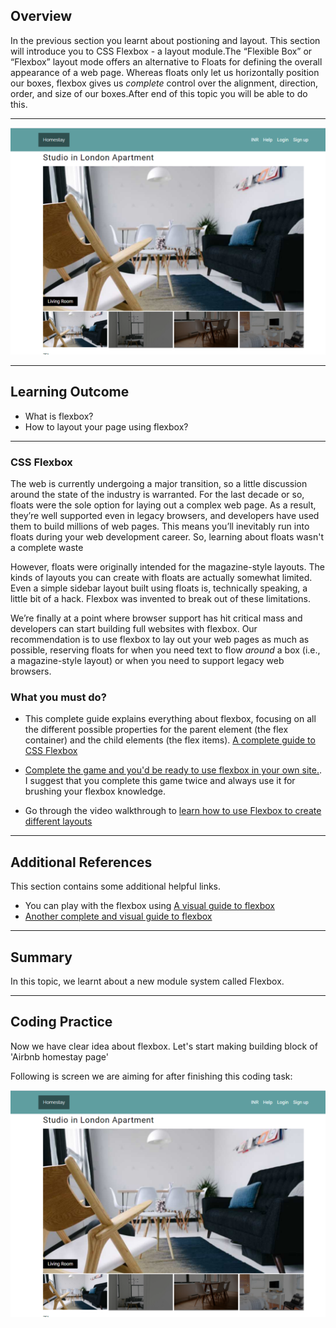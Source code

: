 ## Overview
In the previous section you learnt about postioning and layout. This section will introduce you to CSS Flexbox - a layout module.The “Flexible Box” or “Flexbox” layout mode offers an alternative to Floats for defining the overall appearance of a web page. Whereas floats only let us horizontally position our boxes, flexbox gives us _complete_ control over the alignment, direction, order, and size of our boxes.After end of this topic you will be able to do this.

---

![flex box](https://raw.githubusercontent.com/greyatom-school/the-minerva-project/master/FEWD/sprint_1/2.Basics_of_CSS/images/flexbox.png)

---

## Learning Outcome

- What is flexbox?
- How to layout your page using flexbox?

---

### CSS Flexbox

The web is currently undergoing a major transition, so a little discussion around the state of the industry is warranted. For the last decade or so, floats were the sole option for laying out a complex web page. As a result, they’re well supported even in legacy browsers, and developers have used them to build millions of web pages. This means you’ll inevitably run into floats during your web development career. So, learning about floats wasn't a complete waste

However, floats were originally intended for the magazine-style layouts. The kinds of layouts you can create with floats are actually somewhat limited. Even a simple sidebar layout built using floats is, technically speaking, a little bit of a hack. Flexbox was invented to break out of these limitations.

We’re finally at a point where browser support has hit critical mass and developers can start building full websites with flexbox. Our recommendation is to use flexbox to lay out your web pages as much as possible, reserving floats for when you need text to flow _around_ a box (i.e., a magazine-style layout) or when you need to support legacy web browsers.

### What you must do?

- This complete guide explains everything about flexbox, focusing on all the different possible properties for the parent element (the flex container) and the child elements (the flex items). [A complete guide to CSS Flexbox](https://css-tricks.com/snippets/css/a-guide-to-flexbox/)
- [Complete the game and you'd be ready to use flexbox in your own site.](https://flexboxfroggy.com/). I suggest that you complete this game twice and always use it for brushing your flexbox knowledge.


- Go through the video walkthrough to [learn how to use Flexbox to create different layouts](https://www.youtube.com/watch?v=k32voqQhODc)
---

## Additional References

This section contains some additional helpful links.

- You can play with the flexbox using [A visual guide to flexbox](https://demos.scotch.io/visual-guide-to-css3-flexbox-flexbox-playground/demos/)
- [Another complete and visual guide to flexbox](https://themehunt.com/blog/19-web-tips-and-tricks/170-a-complete-visual-guide-to-flexbox)

---

## Summary

In this topic, we learnt about a new module system called Flexbox.

---

## Coding Practice

Now we have clear idea about flexbox. Let's start making building block of 'Airbnb homestay page' 

Following is screen we are aiming for after finishing this coding task:

![flex box](https://raw.githubusercontent.com/greyatom-school/the-minerva-project/master/FEWD/sprint_1/2.Basics_of_CSS/images/flexbox.png)
